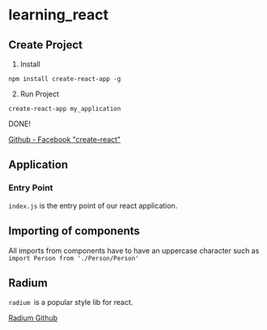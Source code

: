 # learning_react

## Create Project

1. Install

`npm install create-react-app -g`

2. Run Project

`create-react-app my_application`

DONE!

[Github - Facebook "create-react"](https://github.com/facebook/create-react-app)

## Application

### Entry Point

`index.js` is the entry point of our react application.

## Importing of components

All imports from components have to have an uppercase character such as `import Person from './Person/Person'`

## Radium

`radium `is a popular style lib for react.

[Radium Github](https://github.com/FormidableLabs/radium)
